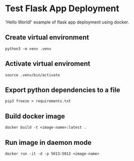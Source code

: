 # Test Flask App Deployment
'Hello World!' example of flask app deployment using docker.


## Create virtual environment
```
python3 -m venv .venv
```

## Activate virtual enviroment
```
source .venv/bin/activate
```

## Export python dependencies to a file
```
pip3 freeze > requirements.txt
```

## Build docker image
```
docker build -t <image-name>:latest .
```

## Run image in daemon mode
```
docker run -it -d -p 5013:5013 <image-name>
```
